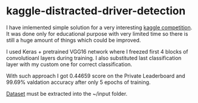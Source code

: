 # kaggle-distracted-driver-detection

I have imlemented simple solution for a very interesting [kaggle competition](https://www.kaggle.com/c/state-farm-distracted-driver-detection).
It was done only for educational purpose with very limited time so there is still a huge amount of things which could be improved.

I used Keras + pretrained VGG16 network where I freezed first 4 blocks of convolutioanl layers during training. 
I also substituted last classification layer with my custom one for correct classification.

With such approach I got 0.44659 score on the Private Leaderboard and 99.69% valdation accuracy after only 5 epochs of training.

[Dataset](https://www.kaggle.com/c/5048/download-all) must be extracted into the ~/input folder.
